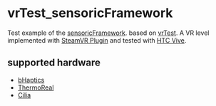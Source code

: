 # vrTest_sensoricFramework

Test example of the [sensoricFramework](https://github.com/Ultimatonium/sensoricFramework). based on [vrTest](https://github.com/Ultimatonium/vrTest).
A VR level implemented with [SteamVR Plugin](https://assetstore.unity.com/packages/tools/integration/steamvr-plugin-32647) and tested with [HTC Vive](https://en.wikipedia.org/wiki/HTC_Vive).

## supported hardware
* [bHaptics](https://www.bhaptics.com/)
* [ThermoReal](http://thermoreal.com/)
* [Cilia](https://hapticsol.com/)
